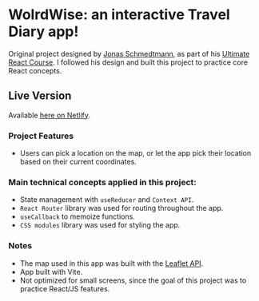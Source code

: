 # WolrdWise: an interactive Travel Diary app!

Original project designed by [Jonas Schmedtmann](https://github.com/jonasschmedtmann), as part of his [Ultimate React Course](https://www.udemy.com/course/the-ultimate-react-course/). I followed his design and built this project to practice core React concepts.

## Live Version

Available [here on Netlify](https://worldwise-tsm13.netlify.app/).

### Project Features

- Users can pick a location on the map, or let the app pick their location based on their current coordinates.

### Main technical concepts applied in this project:

- State management with `useReducer` and `Context API`.
- `React Router` library was used for routing throughout the app.
- `useCallback` to memoize functions.
- `CSS modules` library was used for styling the app.

### Notes

- The map used in this app was built with the [Leaflet API](https://react-leaflet.js.org/).
- App built with Vite.
- Not optimized for small screens, since the goal of this project was to practice React/JS features.
